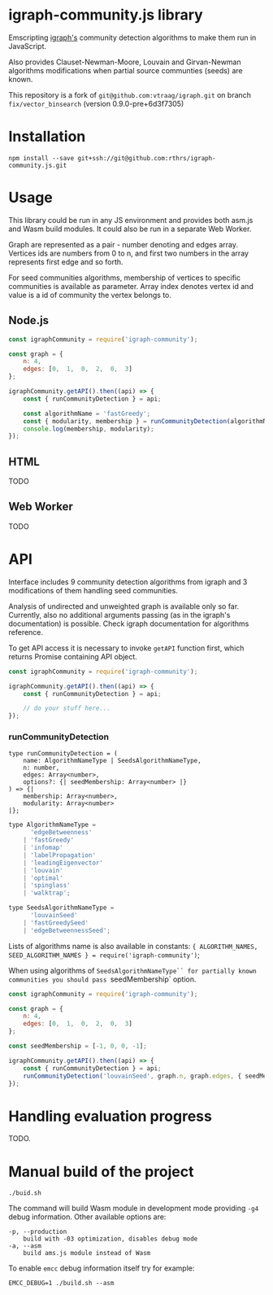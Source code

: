 # igraph-community.js library

Emscripting [igraph's](https://igraph.org/) community detection algorithms to make them run in JavaScript.
 
Also provides Clauset-Newman-Moore, Louvain and Girvan-Newman algorithms modifications when partial source communties (seeds) are known.

This repository is a fork of `git@github.com:vtraag/igraph.git` on branch `fix/vector_binsearch` (version 0.9.0-pre+6d3f7305)

# Installation

```
npm install --save git+ssh://git@github.com:rthrs/igraph-community.js.git
```

# Usage

This library could be run in any JS environment and provides both asm.js and Wasm build modules. It could also be run in a separate Web Worker.

Graph are represented as a pair - number denoting and edges array. Vertices ids are numbers from 0 to n, and first two numbers in the array represents first edge and so forth. 

For seed communities algorithms, membership of vertices to specific communities is available as parameter. Array index denotes vertex id and value is a id of community the vertex belongs to. 

## Node.js
```js
const igraphCommunity = require('igraph-community');

const graph = {
    n: 4,
    edges: [0,  1,  0,  2,  0,  3]
};

igraphCommunity.getAPI().then((api) => {
    const { runCommunityDetection } = api;

    const algorithmName = 'fastGreedy';
    const { modularity, membership } = runCommunityDetection(algorithmName, graph.n, graph.edges);
    console.log(membership, modularity);
});
```

## HTML
TODO

## Web Worker
TODO

# API

Interface includes 9 community detection algorithms from igraph and 3 modifications of them handling seed communities.

Analysis of undirected and unweighted graph is available only so far. Currently, also no additional arguments passing (as in the igraph's documentation) is possible. Check igraph documentation for algorithms reference.

To get API access it is necessary to invoke `getAPI` function first, which returns Promise containing API object.

```js
const igraphCommunity = require('igraph-community');

igraphCommunity.getAPI().then((api) => {
    const { runCommunityDetection } = api;

    // do your stuff here...
});
``` 

### runCommunityDetection

```flow js
type runCommunityDetection = (
    name: AlgorithmNameType | SeedsAlgorithmNameType,
    n: number,
    edges: Array<number>,
    options?: {| seedMembership: Array<number> |}
) => {|
    membership: Array<number>,
    modularity: Array<number>
|};
```

```js
type AlgorithmNameType = 
      'edgeBetweenness'
    | 'fastGreedy'
    | 'infomap'
    | 'labelPropagation'
    | 'leadingEigenvector'
    | 'louvain'
    | 'optimal'
    | 'spinglass'
    | 'walktrap';
```

```js
type SeedsAlgorithmNameType = 
      'louvainSeed'      
    | 'fastGreedySeed'
    | 'edgeBetweennessSeed';
```

Lists of algorithms name is also available in constants: `{ ALGORITHM_NAMES, SEED_ALGORITHM_NAMES } = require('igraph-community')`;

When using algorithms of `SeedsAlgorithmNameType`` for partially known communities you should pass `seedMembership` option.

```js
const igraphCommunity = require('igraph-community');

const graph = {
    n: 4,
    edges: [0,  1,  0,  2,  0,  3]
};

const seedMembership = [-1, 0, 0, -1];

igraphCommunity.getAPI().then((api) => {
    const { runCommunityDetection } = api;
    runCommunityDetection('louvainSeed', graph.n, graph.edges, { seedMembership });
});
```

# Handling evaluation progress

TODO. 

# Manual build of the project

```
./buid.sh
```

The command will build Wasm module in development mode providing `-g4` debug information. Other available options are:

```
-p, --production
    build with -03 optimization, disables debug mode
-a, --asm
    build ams.js module instead of Wasm
```

To enable `emcc` debug information itself try for example:

```
EMCC_DEBUG=1 ./build.sh --asm
```
